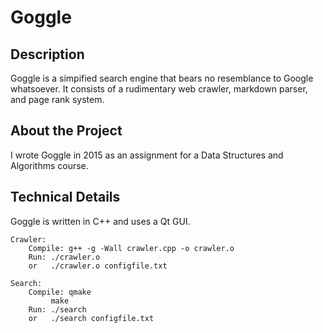 # Goggle

## Description

Goggle is a simpified search engine that bears no resemblance to Google whatsoever. It consists of a rudimentary web crawler, markdown parser, and page rank system.


## About the Project

I wrote Goggle in 2015 as an assignment for a Data Structures and Algorithms course. 


## Technical Details

Goggle is written in C++ and uses a Qt GUI.

```
Crawler:
	Compile: g++ -g -Wall crawler.cpp -o crawler.o
	Run: ./crawler.o
	or   ./crawler.o configfile.txt

Search:
	Compile: qmake
		 make
	Run: ./search
	or   ./search configfile.txt
```
